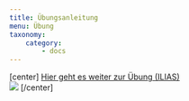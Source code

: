 ```yaml
---
title: Übungsanleitung
menu: Übung
taxonomy:
    category:
        - docs
---
```

[center]
[Hier geht es weiter zur Übung (ILIAS)<br> ![](/images/exercise.png?resize=200,200)](https://www.opengeoedu.de/emob_ex)
[/center]
